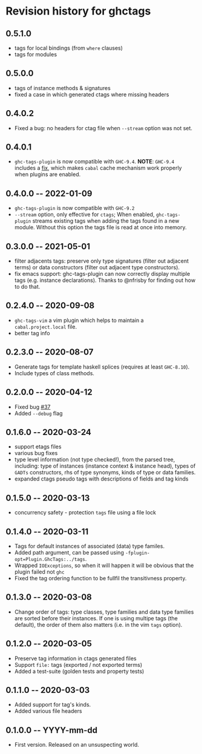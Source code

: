 # Revision history for ghctags

## 0.5.1.0

- tags for local bindings (from `where` clauses)
- tags for modules

## 0.5.0.0

- tags of instance methods & signatures
- fixed a case in which generated ctags where missing headers

## 0.4.0.2

* Fixed a bug: no headers for ctag file when `--stream` option was not set.

## 0.4.0.1

* `ghc-tags-plugin` is now compatible with `GHC-9.4`.
  **NOTE**: `GHC-9.4` includes a [fix][ghc-issue-20417], which makes `cabal`
  cache mechanism work properly when plugins are enabled.

## 0.4.0.0 -- 2022-01-09

* `ghc-tags-plugin` is now compatible with `GHC-9.2`
* `--stream` option, only effective for `ctags`; When enabled,
  `ghc-tags-plugin` streams existing tags when adding the tags found in a new
  module.  Without this option the tags file is read at once into memory.

## 0.3.0.0 -- 2021-05-01

* filter adjacents tags: preserve only type signatures (filter out adjacent
  terms) or data constructors (filter out adjacent type constructors).
* fix emacs support: ghc-tags-plugin can now correctly display multiple tags
  (e.g. instance declarations).  Thanks to @nfrisby for finding out how to do
  that.

## 0.2.4.0 -- 2020-09-08

* `ghc-tags-vim` a vim plugin which helps to maintain a `cabal.project.local` file.
* better tag info

## 0.2.3.0 -- 2020-08-07

* Generate tags for template haskell splices (requires at least `GHC-8.10`).
* Include types of class methods.

## 0.2.0.0 -- 2020-04-12

* Fixed bug [#37][issue-37]
* Added `--debug` flag

## 0.1.6.0 -- 2020-03-24

* support etags files
* various bug fixes
* type level information (not type checked!), from the parsed tree, including:
  type of instances (instance context & instance head), types of `GADTs`
  constructors, rhs of type synonyms, kinds of type or data families.
* expanded ctags pseudo tags with descriptions of fields and tag kinds

## 0.1.5.0 -- 2020-03-13

* concurrency safety - protection `tags` file using a file lock

## 0.1.4.0 -- 2020-03-11

* Tags for default instances of associated (data) type familes.
* Added path argument, can be passed using `-fplugin-opt=Plugin.GhcTags:../tags`.
* Wrapped `IOExceptions`, so when it will happen it will be obvious that the
  plugin failed not `ghc`
* Fixed the tag ordering function to be fullfil the transitivness property.

## 0.1.3.0 -- 2020-03-08

* Change order of tags: type classes, type families and data type families are
  sorted before their instances.  If one is using multipe tags (the default),
  the order of them also matters (i.e. in the vim `tags` option).

## 0.1.2.0 -- 2020-03-05

* Preserve tag information in ctags generated files
* Support `file:` tags (exported / not exported terms)
* Added a test-suite (golden tests and property tests)

## 0.1.1.0 -- 2020-03-03

* Added support for tag's kinds.
* Added various file headers

## 0.1.0.0 -- YYYY-mm-dd

* First version. Released on an unsuspecting world.

[ghc-issue-20417]: https://gitlab.haskell.org/ghc/ghc/-/issues/20417
[issue-37]: https://github.com/coot/ghc-tags-plugin/issues/37
